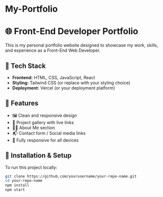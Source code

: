# My-Portfolio
# 🌐 Front-End Developer Portfolio

This is my personal portfolio website designed to showcase my work, skills, and experience as a Front-End Web Developer.

## 🚀 Tech Stack

- **Frontend:** HTML, CSS, JavaScript, React  
- **Styling:** Tailwind CSS (or replace with your styling choice)  
- **Deployment:** Vercel (or your deployment platform)

## 📸 Features

- 🖼️ Clean and responsive design
- 💼 Project gallery with live links
- 👨‍💻 About Me section
- 📬 Contact form / Social media links
- 📱 Fully responsive for all devices

## 🔧 Installation & Setup

To run this project locally:

```bash
git clone https://github.com/yourusername/your-repo-name.git
cd your-repo-name
npm install
npm start
